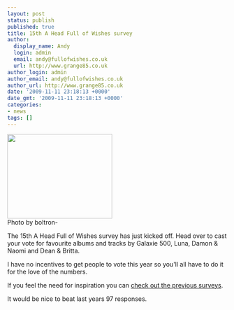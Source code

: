 ```yaml
---
layout: post
status: publish
published: true
title: 15th A Head Full of Wishes survey
author:
  display_name: Andy
  login: admin
  email: andy@fullofwishes.co.uk
  url: http://www.grange85.co.uk
author_login: admin
author_email: andy@fullofwishes.co.uk
author_url: http://www.grange85.co.uk
date: '2009-11-11 23:18:13 +0000'
date_gmt: '2009-11-11 23:18:13 +0000'
categories:
- news
tags: []
---
```

<p class="imagebox-a"><a title="The Most Curious Customer Feedback Survey I Have Ever Seen, by boltron" href="http://www.flickr.com/photos/boltron/3132662146/"><img src="http://farm4.static.flickr.com/3119/3132662146_b305c1c058_m.jpg" width="240" height="193"></a><br/>Photo by boltron-</p>
<p>The 15th A Head Full of Wishes survey has just kicked off. <span class="removed_link" title="http://db.fullofwishes.co.uk/surveyform">Head over to cast your vote</span> for favourite albums and tracks by Galaxie 500, Luna, Damon & Naomi and Dean & Britta.</p>
<p>I have no incentives to get people to vote this year so you'll all have to do it for the love of the numbers.</p>
<p>If you feel the need for inspiration you can <a href="http://olddb.fullofwishes.co.uk/survey/view/2008">check out the previous surveys</a>.</p>
<p>It would be nice to beat last years 97 responses.</p>
